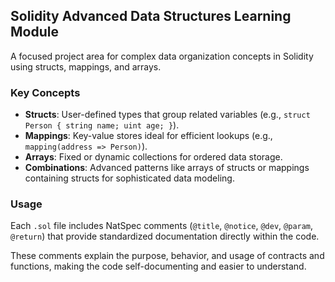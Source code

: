 ## Solidity Advanced Data Structures Learning Module

A focused project area for complex data organization concepts in Solidity using structs, mappings, and arrays.

### Key Concepts
- **Structs**: User-defined types that group related variables (e.g., `struct Person { string name; uint age; }`).
- **Mappings**: Key-value stores ideal for efficient lookups (e.g., `mapping(address => Person)`).
- **Arrays**: Fixed or dynamic collections for ordered data storage.
- **Combinations**: Advanced patterns like arrays of structs or mappings containing structs for sophisticated data modeling.

### Usage
Each `.sol` file includes NatSpec comments (`@title`, `@notice`, `@dev`, `@param`, `@return`) that provide standardized documentation directly within the code. 

These comments explain the purpose, behavior, and usage of contracts and functions, making the code self-documenting and easier to understand.
